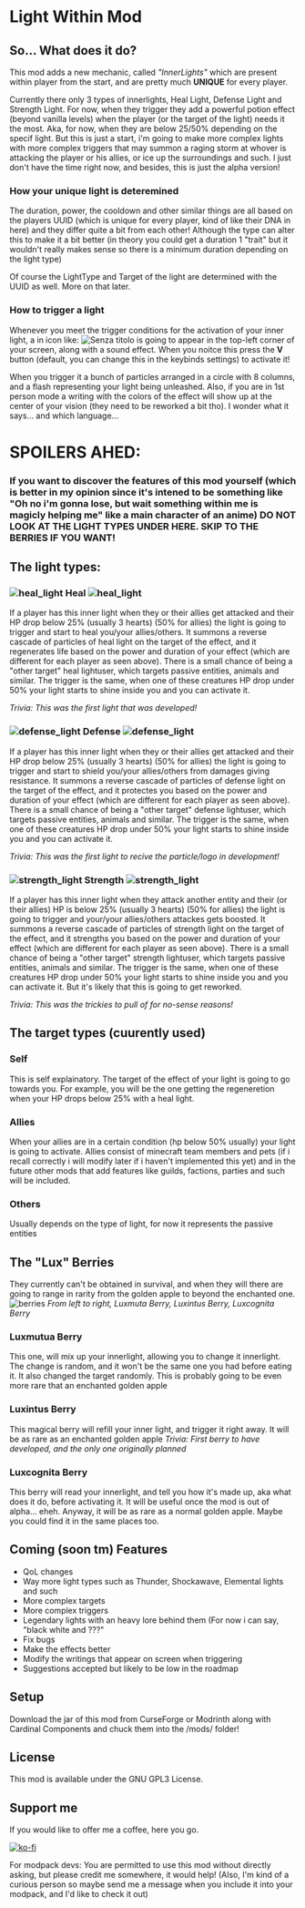 # Light Within Mod

## So... What does it do?

This mod adds a new mechanic, called *"InnerLights"* which are present within player from the start, and are pretty much **UNIQUE** for every
player.


Currently there only 3 types of innerlights, Heal Light, Defense Light and Strength Light. For now, when they trigger they add a powerful potion effect (beyond vanilla levels) when the player (or the target of the light) needs it the most. Aka, for now, when they are below 25/50% depending on the specif light.
But this is just a start, i'm going to make more complex lights with more complex triggers that may summon a raging storm at whover is attacking the player or his allies, or ice up the surroundings and such. I just don't have the time right now, and besides, this is just the alpha version!

### How your unique light is deteremined
The duration, power, the cooldown and other similar things are all based on the players UUID (which is unique for every player, kind of like their DNA in here) and they differ quite a bit from each other! Although the type can alter this to make it a bit better (in theory you could get a duration 1 "trait" but it wouldn't really makes sense so there is a minimum duration depending on the light type)

Of course the LightType and Target of the light are determined with the UUID as well. More on that later.

### How to trigger a light
Whenever you meet the trigger conditions for the activation of your inner light, a in icon like: ![Senza titolo](https://user-images.githubusercontent.com/29462910/171919382-d65f6f72-4a84-44f9-9ebb-62283755793e.png) is going to appear in the top-left corner of your screen, along with a sound effect. When you noitce this press the **V** button (default, you can change this in the keybinds settings) to activate it!

When you trigger it a bunch of particles arranged in a circle with 8 columns, and a flash representing your light being unleashed. Also, if you are in 1st person mode a writing with the colors of the effect will show up at the center of your vision (they need to be reworked a bit tho). I wonder what it says... and which language...


# SPOILERS AHED: 
### If you want to discover the features of this mod yourself (which is better in my opinion since it's intened to be something like "Oh no i'm gonna lose, but wait something within me is magicly helping me" like a main character of an anime) DO NOT LOOK AT THE LIGHT TYPES UNDER HERE. SKIP TO THE BERRIES IF YOU WANT!


## The light types:
### ![heal_light](https://user-images.githubusercontent.com/29462910/171918792-79693d99-249f-45b6-82cc-a2bb81facbea.png) Heal ![heal_light](https://user-images.githubusercontent.com/29462910/171918792-79693d99-249f-45b6-82cc-a2bb81facbea.png)
If a player has this inner light when they or their allies get attacked and their HP drop below 25% (usually 3 hearts) (50% for allies) the light is going to trigger and start to heal you/your allies/others. It summons a reverse cascade of particles of heal light on the target of the effect, and it regenerates life based on the power and duration of your effect (which are different for each player as seen above).
There is a small chance of being a "other target" heal lightuser, which targets passive entities, animals and similar. The trigger is the same, when one of these creatures HP drop under 50% your light starts to shine inside you and you can activate it.

*Trivia: This was the first light that was developed!*

### ![defense_light](https://user-images.githubusercontent.com/29462910/171918951-fc2e9a01-0384-48a5-9472-b0f212053f4b.png) Defense ![defense_light](https://user-images.githubusercontent.com/29462910/171918951-fc2e9a01-0384-48a5-9472-b0f212053f4b.png)
If a player has this inner light when they or their allies get attacked and their HP drop below 25% (usually 3 hearts) (50% for allies) the light is going to trigger and start to shield you/your allies/others from damages giving resistance. It summons a reverse cascade of particles of defense light on the target of the effect, and it protectes you based on the power and duration of your effect (which are different for each player as seen above).
There is a small chance of being a "other target" defense lightuser, which targets passive entities, animals and similar. The trigger is the same, when one of these creatures HP drop under 50% your light starts to shine inside you and you can activate it.

*Trivia: This was the first light to recive the particle/logo in development!*

### ![strength_light](https://user-images.githubusercontent.com/29462910/171918991-6c40ce1f-9aca-4a2c-ba3f-1c7b8ace63c7.png) Strength ![strength_light](https://user-images.githubusercontent.com/29462910/171918991-6c40ce1f-9aca-4a2c-ba3f-1c7b8ace63c7.png)
If a player has this inner light when they attack another entity and their (or their allies) HP is below 25% (usually 3 hearts) (50% for allies) the light is going to trigger and your/your allies/others attackes gets boosted. It summons a reverse cascade of particles of strength light on the target of the effect, and it strengths you based on the power and duration of your effect (which are different for each player as seen above).
There is a small chance of being a "other target" strength lightuser, which targets passive entities, animals and similar. The trigger is the same, when one of these creatures HP drop under 50% your light starts to shine inside you and you can activate it. But it's likely that this is going to get reworked.

*Trivia: This was the trickies to pull of for no-sense reasons!*

## The target types (cuurently used)
### Self
This is self explainatory. The target of the effect of your light is going to go towards you. For example, you will be the one getting the regeneretion when your HP drops below 25% with a heal light.

### Allies
When your allies are in a certain condition (hp below 50% usually) your light is going to activate. Allies consist of minecraft team members and pets (if i recall correctly i will modify later if i haven't implemented this yet) and in the future other mods that add features like guilds, factions, parties and such will be included.

### Others
Usually depends on the type of light, for now it represents the passive entities

## The "Lux" Berries
They currently can't be obtained in survival, and when they will there are going to range in rarity from the golden apple to beyond the enchanted one.
![berries](https://user-images.githubusercontent.com/29462910/171917861-fd2f614a-b691-4a2b-b596-eabe64e2ff65.gif)
*From left to right, Luxmuta Berry, Luxintus Berry, Luxcognita Berry*

### Luxmutua Berry
This one, will mix up your innerlight, allowing you to change it innerlight. The change is random, and it won't be the same one you had before eating it. It also changed the target randomly. This is probably going to be even more rare that an enchanted golden apple

### Luxintus Berry
This magical berry will refill your inner light, and trigger it right away. It will be as rare as an enchanted golden apple
*Trivia: First berry to have developed, and the only one originally planned*

### Luxcognita Berry
This berry will read your innerlight, and tell you how it's made up, aka what does it do, before activating it. It will be useful once the mod is out of alpha... eheh. Anyway, it will be as rare as a normal golden apple. Maybe you could find it in the same places too.

## Coming (soon tm) Features
- QoL changes
- Way more light types such as Thunder, Shockawave, Elemental lights and such 
- More complex targets
- More complex triggers
- Legendary lights with an heavy lore behind them (For now i can say, "black white and ???"
- Fix bugs
- Make the effects better
- Modify the writings that appear on screen when triggering
- Suggestions accepted but likely to be low in the roadmap

## Setup

Download the jar of this mod from CurseForge or Modrinth along with Cardinal Components and chuck them into the /mods/ folder!

## License

This mod is available under the GNU GPL3 License.

## Support me
If you would like to offer me a coffee, here you go.

[![ko-fi](https://ko-fi.com/img/githubbutton_sm.svg)](https://ko-fi.com/S6S88307C)

For modpack devs: You are permitted to use this mod without directly asking, but please credit me somewhere, it would help! (Also, I'm kind of a curious person so maybe send me a message when you include it into your modpack, and I'd like to check it out)
